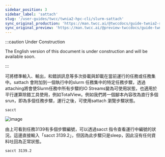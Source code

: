 ```yaml
---
sidebar_position: 3
sidebar_label: 'sattach'
slug: '/user-guides/twcc/twnia2-hpc-cli/slurm-sattach'
sync_original_production: 'https://man.twcc.ai/@twccdocs/guide-twnia2-sattach-zh' 
sync_original_preview: 'https://man.twcc.ai/@preview-twccdocs/guide-twnia2-sattach-zh'
---
```


:::caution Under Construction

The English version of this document is under construction and will be available soon.

:::

可將標準輸入、輸出，和錯誤訊息等多次掛載與卸載在當前運行的任務或任務集中。sattach 會附加到一個執行中的slurm 任務集中的特定任務步驟，透過attaching將會使Slurm任務中所有步驟的IO Streams變為可使用狀態，也適用於平行運算除錯工具使用，例如TotalView。例如我們將一個腳本內容改為直行多個srun，即為多個任務步驟，運行之後，可使用sattach 瀏覽步驟狀態。



```
sacct
```
![image](https://user-images.githubusercontent.com/109254397/184574419-d93e364d-cf72-4a2b-9869-64f1d5205641.png)




由上可看到任務3139有多個步驟編號，可以透過sacct 指令查看運行中編號的狀況。這邊直接輸入「sacct 3139.2」，但因為此步驟只是sleep，因此沒有任何資料吐回為正常狀態。


```   
sacct 3139.2
```

